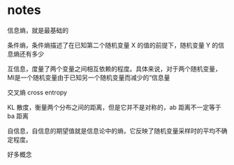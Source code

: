 # notes

信息熵，就是最基础的

条件熵，条件熵描述了在已知第二个随机变量 X 的值的前提下，随机变量 Y 的信息熵还有多少

互信息，度量了两个变量之间相互依赖的程度。具体来说，对于两个随机变量，MI是一个随机变量由于已知另一个随机变量而减少的“信息量

交叉熵 cross entropy

KL 散度，衡量两个分布之间的距离，但是它并不是对称的，ab 距离不一定等于 ba 距离

自信息，自信息的期望值就是信息论中的熵，它反映了随机变量采样时的平均不确定程度。

好多概念
